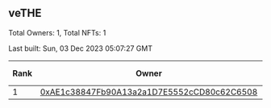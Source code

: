 ## veTHE

Total Owners: 1, Total NFTs: 1

Last built: Sun, 03 Dec 2023 05:07:27 GMT

| Rank | Owner | Voting Power | Influence | NFTs Id |
| --- | --- | --- | --- | --- |
  | 1 | [0xAE1c38847Fb90A13a2a1D7E5552cCD80c62C6508](https://debank.com/profile/0xAE1c38847Fb90A13a2a1D7E5552cCD80c62C6508?chain=bsc) | 2,903,544.253 | 3.27007% | 1 |